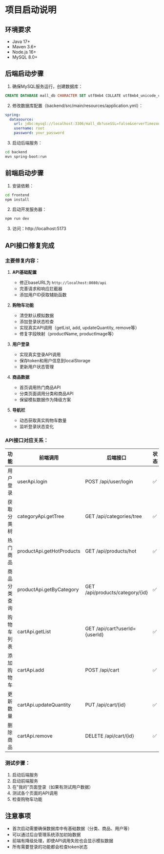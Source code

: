 # 项目启动说明

## 环境要求
- Java 17+
- Maven 3.6+
- Node.js 16+
- MySQL 8.0+

## 后端启动步骤

1. 确保MySQL服务运行，创建数据库：
```sql
CREATE DATABASE mall_db CHARACTER SET utf8mb4 COLLATE utf8mb4_unicode_ci;
```

2. 修改数据库配置（backend/src/main/resources/application.yml）：
```yaml
spring:
  datasource:
    url: jdbc:mysql://localhost:3306/mall_db?useSSL=false&serverTimezone=Asia/Shanghai&characterEncoding=utf8mb4
    username: root
    password: your_password
```

3. 启动后端服务：
```bash
cd backend
mvn spring-boot:run
```

## 前端启动步骤

1. 安装依赖：
```bash
cd frontend
npm install
```

2. 启动开发服务器：
```bash
npm run dev
```

3. 访问：http://localhost:5173

## API接口修复完成

### 主要修复内容：

1. **API基础配置**
   - 修正baseURL为 `http://localhost:8080/api`
   - 完善请求和响应拦截器
   - 添加用户ID获取辅助函数

2. **购物车功能**
   - 清空默认模拟数据
   - 添加登录状态检查
   - 实现真实API调用（getList, add, updateQuantity, remove等）
   - 修复字段映射（productName, productImage等）

3. **用户登录**
   - 实现真实登录API调用
   - 保存token和用户信息到localStorage
   - 更新用户状态管理

4. **商品数据**
   - 首页调用热门商品API
   - 分类页面调用分类和商品API
   - 保留模拟数据作为降级方案

5. **导航栏**
   - 动态获取真实购物车数量
   - 监听登录状态变化

### API接口对应关系：

| 功能 | 前端调用 | 后端接口 | 状态 |
|------|----------|----------|------|
| 用户登录 | userApi.login | POST /api/user/login | ✅ |
| 获取分类树 | categoryApi.getTree | GET /api/categories/tree | ✅ |
| 热门商品 | productApi.getHotProducts | GET /api/products/hot | ✅ |
| 商品分类查询 | productApi.getByCategory | GET /api/products/category/{id} | ✅ |
| 购物车列表 | cartApi.getList | GET /api/cart?userId={userId} | ✅ |
| 添加购物车 | cartApi.add | POST /api/cart | ✅ |
| 更新数量 | cartApi.updateQuantity | PUT /api/cart/{id} | ✅ |
| 删除商品 | cartApi.remove | DELETE /api/cart/{id} | ✅ |

### 测试步骤：

1. 启动后端服务
2. 启动前端服务  
3. 在"我的"页面登录（如果有测试用户数据）
4. 测试各个页面的API调用
5. 检查购物车功能

## 注意事项

- 首次启动需要确保数据库中有基础数据（分类、商品、用户等）
- 可以通过后台管理系统添加初始数据
- 前端有降级处理，即使API调用失败也会显示模拟数据
- 所有需要登录的功能都会检查token状态 